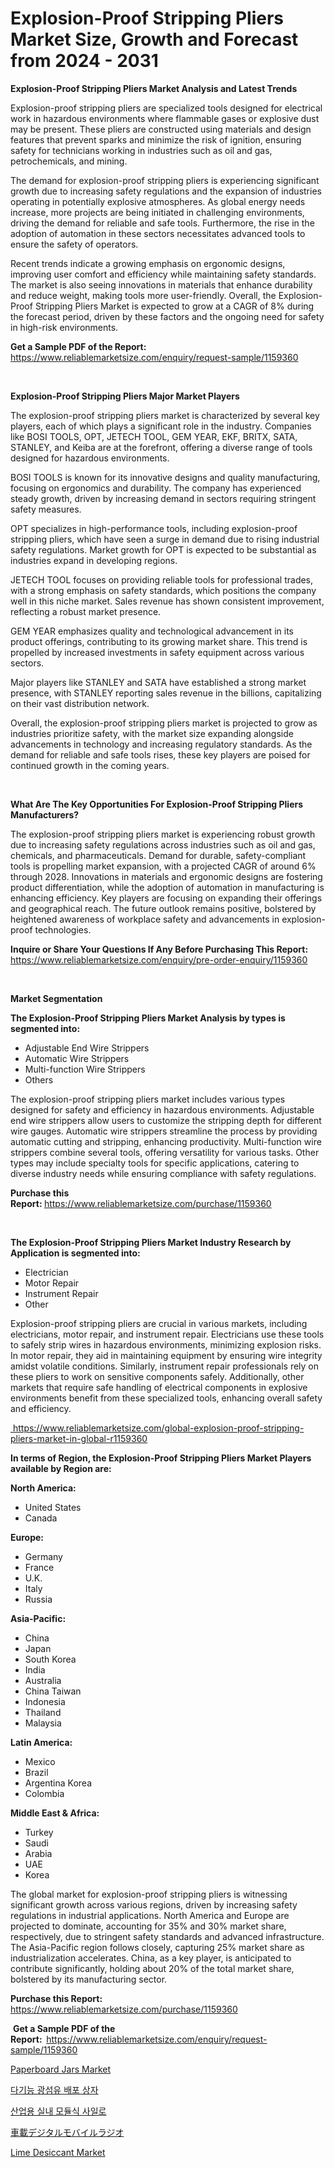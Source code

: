 <p><h1>Explosion-Proof Stripping Pliers Market Size, Growth and Forecast from 2024 - 2031</h1></p><p><strong>Explosion-Proof Stripping Pliers Market Analysis and Latest Trends</strong></p>
<p><p>Explosion-proof stripping pliers are specialized tools designed for electrical work in hazardous environments where flammable gases or explosive dust may be present. These pliers are constructed using materials and design features that prevent sparks and minimize the risk of ignition, ensuring safety for technicians working in industries such as oil and gas, petrochemicals, and mining. </p><p>The demand for explosion-proof stripping pliers is experiencing significant growth due to increasing safety regulations and the expansion of industries operating in potentially explosive atmospheres. As global energy needs increase, more projects are being initiated in challenging environments, driving the demand for reliable and safe tools. Furthermore, the rise in the adoption of automation in these sectors necessitates advanced tools to ensure the safety of operators.</p><p>Recent trends indicate a growing emphasis on ergonomic designs, improving user comfort and efficiency while maintaining safety standards. The market is also seeing innovations in materials that enhance durability and reduce weight, making tools more user-friendly. Overall, the Explosion-Proof Stripping Pliers Market is expected to grow at a CAGR of 8% during the forecast period, driven by these factors and the ongoing need for safety in high-risk environments.</p></p>
<p><strong>Get a Sample PDF of the Report:&nbsp;</strong> <a href="https://www.reliablemarketsize.com/enquiry/request-sample/1159360">https://www.reliablemarketsize.com/enquiry/request-sample/1159360</a></p>
<p>&nbsp;</p>
<p><strong>Explosion-Proof Stripping Pliers Major Market Players</strong></p>
<p><p>The explosion-proof stripping pliers market is characterized by several key players, each of which plays a significant role in the industry. Companies like BOSI TOOLS, OPT, JETECH TOOL, GEM YEAR, EKF, BRITX, SATA, STANLEY, and Keiba are at the forefront, offering a diverse range of tools designed for hazardous environments.</p><p>BOSI TOOLS is known for its innovative designs and quality manufacturing, focusing on ergonomics and durability. The company has experienced steady growth, driven by increasing demand in sectors requiring stringent safety measures.</p><p>OPT specializes in high-performance tools, including explosion-proof stripping pliers, which have seen a surge in demand due to rising industrial safety regulations. Market growth for OPT is expected to be substantial as industries expand in developing regions.</p><p>JETECH TOOL focuses on providing reliable tools for professional trades, with a strong emphasis on safety standards, which positions the company well in this niche market. Sales revenue has shown consistent improvement, reflecting a robust market presence.</p><p>GEM YEAR emphasizes quality and technological advancement in its product offerings, contributing to its growing market share. This trend is propelled by increased investments in safety equipment across various sectors.</p><p>Major players like STANLEY and SATA have established a strong market presence, with STANLEY reporting sales revenue in the billions, capitalizing on their vast distribution network.</p><p>Overall, the explosion-proof stripping pliers market is projected to grow as industries prioritize safety, with the market size expanding alongside advancements in technology and increasing regulatory standards. As the demand for reliable and safe tools rises, these key players are poised for continued growth in the coming years.</p></p>
<p>&nbsp;</p>
<p><strong>What Are The Key Opportunities For Explosion-Proof Stripping Pliers Manufacturers?</strong></p>
<p><p>The explosion-proof stripping pliers market is experiencing robust growth due to increasing safety regulations across industries such as oil and gas, chemicals, and pharmaceuticals. Demand for durable, safety-compliant tools is propelling market expansion, with a projected CAGR of around 6% through 2028. Innovations in materials and ergonomic designs are fostering product differentiation, while the adoption of automation in manufacturing is enhancing efficiency. Key players are focusing on expanding their offerings and geographical reach. The future outlook remains positive, bolstered by heightened awareness of workplace safety and advancements in explosion-proof technologies.</p></p>
<p><strong>Inquire or Share Your Questions If Any Before Purchasing This Report:</strong> <a href="https://www.reliablemarketsize.com/enquiry/pre-order-enquiry/1159360">https://www.reliablemarketsize.com/enquiry/pre-order-enquiry/1159360</a></p>
<p>&nbsp;</p>
<p><strong>Market Segmentation</strong></p>
<p><strong>The Explosion-Proof Stripping Pliers Market Analysis by types is segmented into:</strong></p>
<p><ul><li>Adjustable End Wire Strippers</li><li>Automatic Wire Strippers</li><li>Multi-function Wire Strippers</li><li>Others</li></ul></p>
<p><p>The explosion-proof stripping pliers market includes various types designed for safety and efficiency in hazardous environments. Adjustable end wire strippers allow users to customize the stripping depth for different wire gauges. Automatic wire strippers streamline the process by providing automatic cutting and stripping, enhancing productivity. Multi-function wire strippers combine several tools, offering versatility for various tasks. Other types may include specialty tools for specific applications, catering to diverse industry needs while ensuring compliance with safety regulations.</p></p>
<p><strong>Purchase this Report:&nbsp;</strong><a href="https://www.reliablemarketsize.com/purchase/1159360">https://www.reliablemarketsize.com/purchase/1159360</a></p>
<p>&nbsp;</p>
<p><strong>The Explosion-Proof Stripping Pliers Market Industry Research by Application is segmented into:</strong></p>
<p><ul><li>Electrician</li><li>Motor Repair</li><li>Instrument Repair</li><li>Other</li></ul></p>
<p><p>Explosion-proof stripping pliers are crucial in various markets, including electricians, motor repair, and instrument repair. Electricians use these tools to safely strip wires in hazardous environments, minimizing explosion risks. In motor repair, they aid in maintaining equipment by ensuring wire integrity amidst volatile conditions. Similarly, instrument repair professionals rely on these pliers to work on sensitive components safely. Additionally, other markets that require safe handling of electrical components in explosive environments benefit from these specialized tools, enhancing overall safety and efficiency.</p></p>
<p><a href="https://www.reliablemarketsize.com/global-explosion-proof-stripping-pliers-market-in-global-r1159360">&nbsp;https://www.reliablemarketsize.com/global-explosion-proof-stripping-pliers-market-in-global-r1159360</a></p>
<p><strong>In terms of Region, the Explosion-Proof Stripping Pliers Market Players available by Region are:</strong></p>
<p>
    <p> <strong> North America: </strong>
        <ul>
            <li>United States</li>
            <li>Canada</li>
        </ul>
        </p> 
    <p> <strong> Europe: </strong>
        <ul>
            <li>Germany</li>
            <li>France</li>
            <li>U.K.</li>
            <li>Italy</li>
            <li>Russia</li>
        </ul>
        </p> 
    <p> <strong> Asia-Pacific: </strong>
        <ul>
            <li>China</li>
            <li>Japan</li>
            <li>South Korea</li>
            <li>India</li>
            <li>Australia</li>
            <li>China Taiwan</li>
            <li>Indonesia</li>
            <li>Thailand</li>
            <li>Malaysia</li>
        </ul>
        </p> 
    <p> <strong> Latin America: </strong>
        <ul>
            <li>Mexico</li>
            <li>Brazil</li>
            <li>Argentina Korea</li>
            <li>Colombia</li>
        </ul>
        </p> 
    <p> <strong> Middle East & Africa: </strong>
        <ul>
            <li>Turkey</li>
            <li>Saudi</li>
            <li>Arabia</li>
            <li>UAE</li>
            <li>Korea</li>
        </ul>
    </p>
    </p>
<p><p>The global market for explosion-proof stripping pliers is witnessing significant growth across various regions, driven by increasing safety regulations in industrial applications. North America and Europe are projected to dominate, accounting for 35% and 30% market share, respectively, due to stringent safety standards and advanced infrastructure. The Asia-Pacific region follows closely, capturing 25% market share as industrialization accelerates. China, as a key player, is anticipated to contribute significantly, holding about 20% of the total market share, bolstered by its manufacturing sector.</p></p>
<p><strong>Purchase this Report: </strong><a href="https://www.reliablemarketsize.com/purchase/1159360">https://www.reliablemarketsize.com/purchase/1159360</a></p>
<p>&nbsp;<strong>Get a Sample PDF of the Report:&nbsp;&nbsp;</strong><a href="https://www.reliablemarketsize.com/enquiry/request-sample/1159360">https://www.reliablemarketsize.com/enquiry/request-sample/1159360</a></p>
<p><strong></strong></p>
<p><p><a href="https://issuu.com/reportprime-2/docs/paperboard-jars-market-size-2030.pp_d3d89c52f76c2f">Paperboard Jars Market</a></p><p><a href="https://medium.com/@vanielleho/multifunctional-optical-fiber-distribution-box-market-%EC%9D%98-%EA%B8%80%EB%A1%9C%EB%B2%8C-%EC%8B%9C%EC%9E%A5-%EA%B0%9C%EC%9A%94%EB%8A%94-%EC%A0%84-%EC%84%B8%EA%B3%84-%EB%B0%8F-%EC%A3%BC%EC%9A%94-%EC%8B%9C%EC%9E%A5%EC%9D%98-%EC%82%B0%EC%97%85%EC%97%90-%EC%98%81%ED%96%A5%EC%9D%84-%EB%AF%B8%EC%B9%98%EB%8A%94-%EC%A3%BC%EC%9A%94-e0cc5e674c4e">다기능 광섬유 배포 상자</a></p><p><a href="https://medium.com/@artyompoq5m4/industrial-indoor-modular-silos-market-%EC%9D%98-%EA%B8%80%EB%A1%9C%EB%B2%8C-%EC%8B%9C%EC%9E%A5-%EA%B0%9C%EC%9A%94%EB%8A%94-%EC%A0%84-%EC%84%B8%EA%B3%84-%EB%B0%8F-%EC%A3%BC%EC%9A%94-%EC%8B%9C%EC%9E%A5%EC%9D%98-%EC%82%B0%EC%97%85%EC%97%90-%EC%98%81%ED%96%A5%EC%9D%84-%EB%AF%B8%EC%B9%98%EB%8A%94-%EC%A3%BC%EC%9A%94-%ED%8A%B8%EB%A0%8C%EB%93%9C%EC%97%90-%EB%8C%80%ED%95%9C-%EB%8F%85%ED%8A%B9%ED%95%9C-%EA%B4%80%EC%A0%90%EC%9D%84-ccefd7260135">산업용 실내 모듈식 사일로</a></p><p><a href="https://medium.com/@vedakuvlis2023/2024%E5%B9%B4%E3%81%8B%E3%82%892031%E5%B9%B4%E3%81%BE%E3%81%A7%E3%81%AE%E6%9C%9F%E9%96%93%E3%81%AB%E3%81%8A%E3%81%91%E3%82%8B-%E3%82%B0%E3%83%AD%E3%83%BC%E3%83%90%E3%83%AB%E3%81%AA%E8%BB%8A%E8%BC%89%E3%83%87%E3%82%B8%E3%82%BF%E3%83%AB%E3%83%A2%E3%83%90%E3%82%A4%E3%83%AB%E3%83%A9%E3%82%B8%E3%82%AA%E5%B8%82%E5%A0%B4%E3%81%AE%E5%B8%82%E5%A0%B4%E5%8B%95%E5%90%91%E3%81%A8%E5%B0%86%E6%9D%A5%E3%81%AE%E3%83%88%E3%83%AC%E3%83%B3%E3%83%89%E3%81%AE%E4%BA%88%E6%B8%AC-60cad3414fa8">車載デジタルモバイルラジオ</a></p><p><a href="https://www.linkedin.com/pulse/lime-desiccant-market-outlook-complete-industry-analysis-qlssc?trackingId=AdLzWAYVROueX5dwYmXKTg%3D%3D">Lime Desiccant Market</a></p></p>